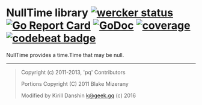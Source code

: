 # NullTime library [![wercker status](https://app.wercker.com/status/9b41254dc54e224b4b86e5f7a0bb71b6/s/master "wercker status")](https://app.wercker.com/project/bykey/9b41254dc54e224b4b86e5f7a0bb71b6) [![Go Report Card](https://goreportcard.com/badge/github.com/kirillDanshin/nulltime)](https://goreportcard.com/report/github.com/kirillDanshin/nulltime) [![GoDoc](https://godoc.org/github.com/kirillDanshin/nulltime?status.svg)](https://godoc.org/github.com/kirillDanshin/nulltime) [![coverage](http://gocover.io/_badge/github.com/kirillDanshin/nulltime)](https://gocover.io/github.com/kirillDanshin/nulltime) [![codebeat badge](https://codebeat.co/badges/4a56c4ce-445b-4133-8a75-99a606b5df4d)](https://codebeat.co/projects/github-com-kirilldanshin-nulltime)
NullTime provides a time.Time that may be null.

---

> Copyright (c) 2011-2013, 'pq' Contributors
>
> Portions Copyright (C) 2011 Blake Mizerany
>
> Modified by Kirill Danshin <k@geek.gq> (c) 2016
